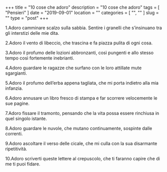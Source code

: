 +++
title = "10 cose che adoro"
description = "10 cose che adoro"
tags = [ "Pensieri" ]
date = "2019-09-01"
location = ""
categories = [
  "",
  ""
]
slug = ""
type = "post"
+++

1.Adoro camminare scalzo sulla sabbia. Sentire i granelli che s’insinuano tra gli interstizi delle mie dita.

2.Adoro il vento di libeccio, che trascina e fa piazza pulita di ogni cosa.

3.Adoro il profumo delle lozioni abbronzanti, così pungenti e allo stesso tempo così fortemente inebrianti.

4.Adoro guardare le ragazze che surfano con le loro attillate mute sgargianti.

5.Adoro il profumo dell’erba appena tagliata, che mi porta indietro alla mia infanzia.

6.Adoro annusare un libro fresco di stampa e far scorrere velocemente le sue pagine.

7.Adoro fissare il tramonto, pensando che la vita possa essere rinchiusa in quel singolo istante.

8.Adoro guardare le nuvole, che mutano continuamente, sospinte dalle correnti.

9.Adoro ascoltare il verso delle cicale, che mi culla con la sua disarmante ripetitività.

10.Adoro scriverti queste lettere al crepuscolo, che ti faranno capire che di me ti puoi fidare.

